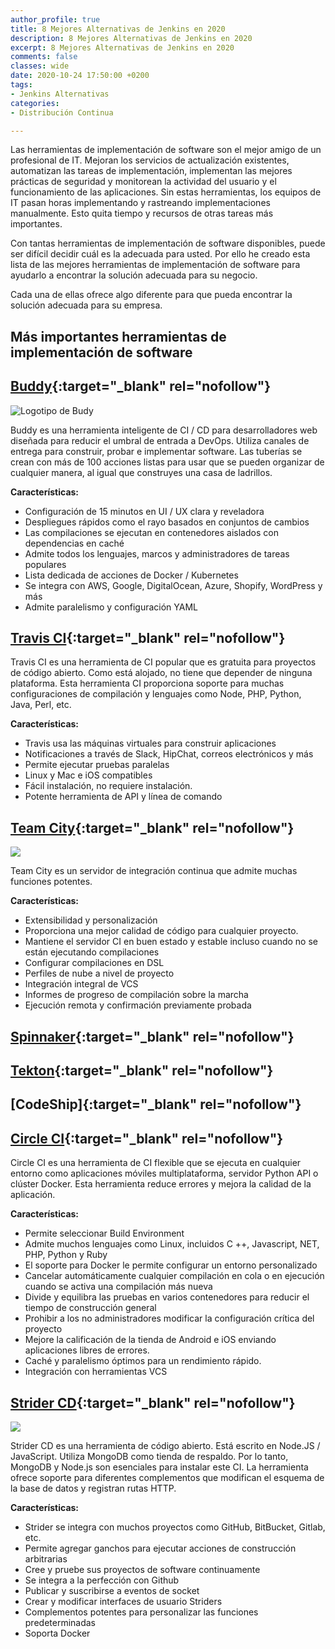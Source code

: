 ```yaml
---
author_profile: true
title: 8 Mejores Alternativas de Jenkins en 2020
description: 8 Mejores Alternativas de Jenkins en 2020
excerpt: 8 Mejores Alternativas de Jenkins en 2020
comments: false
classes: wide
date: 2020-10-24 17:50:00 +0200
tags:
- Jenkins Alternativas
categories:
- Distribución Continua

---
```


Las herramientas de implementaci&oacute;n de software son el mejor amigo de un profesional de IT. Mejoran los servicios de actualizaci&oacute;n existentes, automatizan las tareas de implementaci&oacute;n, implementan las mejores pr&aacute;cticas de seguridad y monitorean la actividad del usuario y el funcionamiento de las aplicaciones. Sin estas herramientas, los equipos de IT pasan horas implementando y rastreando implementaciones manualmente. Esto quita tiempo y recursos de otras tareas m&aacute;s importantes.

Con tantas herramientas de implementaci&oacute;n de software disponibles, puede ser dif&iacute;cil decidir cu&aacute;l es la adecuada para usted. Por ello he creado esta lista de las mejores herramientas de implementaci&oacute;n de software para ayudarlo a encontrar la soluci&oacute;n adecuada para su negocio.

Cada una de ellas ofrece algo diferente para que pueda encontrar la soluci&oacute;n adecuada para su empresa.

## M&aacute;s importantes herramientas de implementaci&oacute;n de software

## [Buddy](https://buddy.works/){:target="_blank" rel="nofollow"}

![Logotipo de Budy](https://miro.medium.com/max/673/1*nR9qS7-ABEVejCgFOansyw.jpeg)

Buddy es una herramienta inteligente de CI / CD para desarrolladores web dise&ntilde;ada para reducir el umbral de entrada a DevOps. Utiliza canales de entrega para construir, probar e implementar software. Las tuber&iacute;as se crean con m&aacute;s de 100 acciones listas para usar que se pueden organizar de cualquier manera, al igual que construyes una casa de ladrillos.

**Características:**

* Configuraci&oacute;n de 15 minutos en UI / UX clara y reveladora
* Despliegues r&aacute;pidos como el rayo basados ​​en conjuntos de cambios
* Las compilaciones se ejecutan en contenedores aislados con dependencias en cach&eacute;
* Admite todos los lenguajes, marcos y administradores de tareas populares
* Lista dedicada de acciones de Docker / Kubernetes
* Se integra con AWS, Google, DigitalOcean, Azure, Shopify, WordPress y m&aacute;s
* Admite paralelismo y configuraci&oacute;n YAML

## [Travis CI](https://miro.medium.com/max/600/1*M-Kj85siknLr66JqJ71PRA.png){:target="_blank" rel="nofollow"}

Travis CI es una herramienta de CI popular que es gratuita para proyectos de c&oacute;digo abierto. Como est&aacute; alojado, no tiene que depender de ninguna plataforma. Esta herramienta CI proporciona soporte para muchas configuraciones de compilaci&oacute;n y lenguajes como Node, PHP, Python, Java, Perl, etc.

**Características:**

* Travis usa las m&aacute;quinas virtuales para construir aplicaciones
* Notificaciones a trav&eacute;s de Slack, HipChat, correos electr&oacute;nicos y m&aacute;s
* Permite ejecutar pruebas paralelas
* Linux y Mac e iOS compatibles
* F&aacute;cil instalaci&oacute;n, no requiere instalaci&oacute;n.
* Potente herramienta de API y l&iacute;nea de comando

## [Team City](https://www.jetbrains.com/teamcity/){:target="_blank" rel="nofollow"}

![](https://blog.elmah.io/content/images/2019/01/teamcity.png)

Team City es un servidor de integraci&oacute;n continua que admite muchas funciones potentes.

**Características:**

* Extensibilidad y personalizaci&oacute;n
* Proporciona una mejor calidad de c&oacute;digo para cualquier proyecto.
* Mantiene el servidor CI en buen estado y estable incluso cuando no se est&aacute;n ejecutando compilaciones
* Configurar compilaciones en DSL
* Perfiles de nube a nivel de proyecto
* Integraci&oacute;n integral de VCS
* Informes de progreso de compilaci&oacute;n sobre la marcha
* Ejecuci&oacute;n remota y confirmaci&oacute;n previamente probada

## [Spinnaker](https://www.spinnaker.io/){:target="_blank" rel="nofollow"}

## [Tekton](/que-es-tekton/){:target="_blank" rel="nofollow"}

## [CodeShip]{:target="_blank" rel="nofollow"}

## [Circle CI](){:target="_blank" rel="nofollow"}

Circle CI es una herramienta de CI flexible que se ejecuta en cualquier entorno como aplicaciones m&oacute;viles multiplataforma, servidor Python API o cl&uacute;ster Docker. Esta herramienta reduce errores y mejora la calidad de la aplicaci&oacute;n.

**Características:**

* Permite seleccionar Build Environment
* Admite muchos lenguajes como Linux, incluidos C ++, Javascript, NET, PHP, Python y Ruby
* El soporte para Docker le permite configurar un entorno personalizado
* Cancelar autom&aacute;ticamente cualquier compilaci&oacute;n en cola o en ejecuci&oacute;n cuando se activa una compilaci&oacute;n m&aacute;s nueva
* Divide y equilibra las pruebas en varios contenedores para reducir el tiempo de construcci&oacute;n general
* Prohibir a los no administradores modificar la configuraci&oacute;n cr&iacute;tica del proyecto
* Mejore la calificaci&oacute;n de la tienda de Android e iOS enviando aplicaciones libres de errores.
* Cach&eacute; y paralelismo &oacute;ptimos para un rendimiento r&aacute;pido.
* Integraci&oacute;n con herramientas VCS

## [Strider CD](){:target="_blank" rel="nofollow"}

![](https://i.ibb.co/c85wr4s/images-q-tbn-ANd9-Gc-Roz-VG59zfzv8ibug-Dz6k-U3xhx5g-Lxn-Kf-PEY9-Swk-A-Rh1-Yun-OXg-s.png)

Strider CD es una herramienta de c&oacute;digo abierto. Est&aacute; escrito en Node.JS / JavaScript. Utiliza MongoDB como tienda de respaldo. Por lo tanto, MongoDB y Node.js son esenciales para instalar este CI. La herramienta ofrece soporte para diferentes complementos que modifican el esquema de la base de datos y registran rutas HTTP.

**Características:**

* Strider se integra con muchos proyectos como GitHub, BitBucket, Gitlab, etc.
* Permite agregar ganchos para ejecutar acciones de construcci&oacute;n arbitrarias
* Cree y pruebe sus proyectos de software continuamente
* Se integra a la perfecci&oacute;n con Github
* Publicar y suscribirse a eventos de socket
* Crear y modificar interfaces de usuario Striders
* Complementos potentes para personalizar las funciones predeterminadas
* Soporta Docker

<!-- https://www.guru99.com/jenkins-alternative.html -->